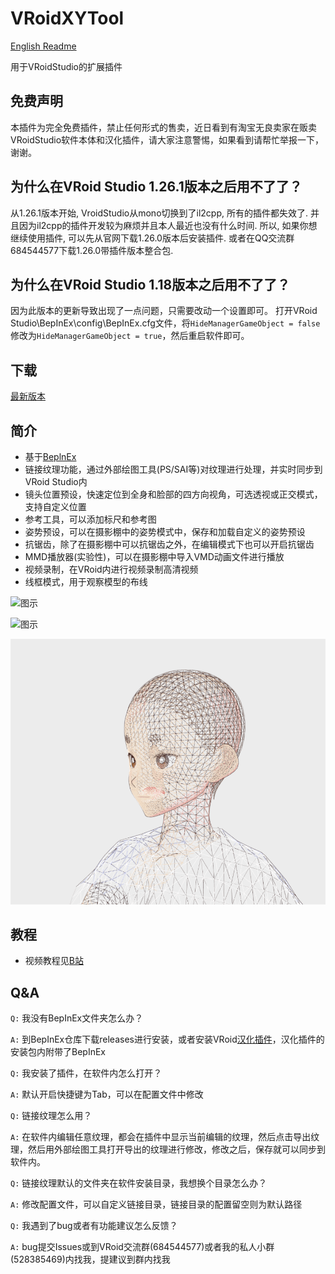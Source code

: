 # VRoidXYTool

[English Readme](README_English.md)

用于VRoidStudio的扩展插件

## 免费声明
本插件为完全免费插件，禁止任何形式的售卖，近日看到有淘宝无良卖家在贩卖VRoidStudio软件本体和汉化插件，请大家注意警惕，如果看到请帮忙举报一下，谢谢。

## 为什么在VRoid Studio 1.26.1版本之后用不了了？
从1.26.1版本开始, VroidStudio从mono切换到了il2cpp, 所有的插件都失效了. 并且因为il2cpp的插件开发较为麻烦并且本人最近也没有什么时间. 所以, 如果你想继续使用插件, 可以先从官网下载1.26.0版本后安装插件. 或者在QQ交流群684544577下载1.26.0带插件版本整合包.

## 为什么在VRoid Studio 1.18版本之后用不了了？
因为此版本的更新导致出现了一点问题，只需要改动一个设置即可。
打开VRoid Studio\BepInEx\config\BepInEx.cfg文件，将`HideManagerGameObject = false`修改为`HideManagerGameObject = true`，然后重启软件即可。

## 下载
[最新版本][4]

## 简介

- 基于[BeplnEx][1]
- 链接纹理功能，通过外部绘图工具(PS/SAI等)对纹理进行处理，并实时同步到VRoid Studio内
- 镜头位置预设，快速定位到全身和脸部的四方向视角，可选透视或正交模式，支持自定义位置
- 参考工具，可以添加标尺和参考图
- 姿势预设，可以在摄影棚中的姿势模式中，保存和加载自定义的姿势预设
- 抗锯齿，除了在摄影棚中可以抗锯齿之外，在编辑模式下也可以开启抗锯齿
- MMD播放器(实验性)，可以在摄影棚中导入VMD动画文件进行播放
- 视频录制，在VRoid内进行视频录制高清视频
- 线框模式，用于观察模型的布线

![图示](https://cdn.jsdelivr.net/gh/xiaoye97/VRoidXYTool@master/LinkTexturePreview.gif)

![图示](MMDPreview.gif)

![图示](WireframePreview.png)

## 教程

- 视频教程见[B站][2]

## Q&A

`Q:` 我没有BepInEx文件夹怎么办？

`A:` 到BepInEx仓库下载releases进行安装，或者安装VRoid[汉化插件][3]，汉化插件的安装包内附带了BepInEx

`Q:` 我安装了插件，在软件内怎么打开？

`A:` 默认开启快捷键为Tab，可以在配置文件中修改

`Q:` 链接纹理怎么用？

`A:` 在软件内编辑任意纹理，都会在插件中显示当前编辑的纹理，然后点击导出纹理，然后用外部绘图工具打开导出的纹理进行修改，修改之后，保存就可以同步到软件内。

`Q:` 链接纹理默认的文件夹在软件安装目录，我想换个目录怎么办？

`A:` 修改配置文件，可以自定义链接目录，链接目录的配置留空则为默认路径

`Q:` 我遇到了bug或者有功能建议怎么反馈？

`A:` bug提交Issues或到VRoid交流群(684544577)或者我的私人小群(528385469)内找我，提建议到群内找我


[1]: https://github.com/BepInEx/BepInEx/releases
[2]: https://www.bilibili.com/video/BV1TP4y1V7Qn/
[3]: https://www.bilibili.com/video/BV1BL41137Tc/
[4]: https://github.com/xiaoye97/VRoidXYTool/releases